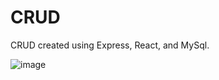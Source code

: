 # CRUD

CRUD created using Express, React, and MySql.

![image](https://github.com/Rschnrlhdyt/crud-node-react/assets/112224976/fd6a0601-4389-46ce-a108-4335c6b9f025)

